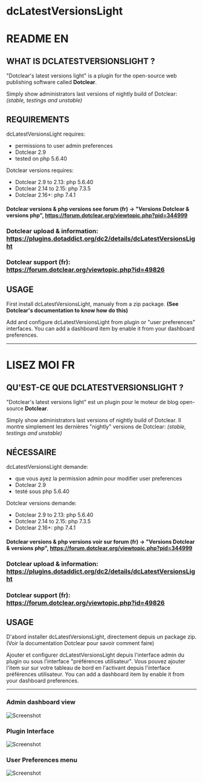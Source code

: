 # dcLatestVersionsLight
# README EN

## WHAT IS DCLATESTVERSIONSLIGHT ?

"Dotclear's latest versions light" is a plugin for the open-source 
web publishing software called __Dotclear__.

Simply show administrators last versions of nightly build of Dotclear:
_(stable, testings and unstable)_

## REQUIREMENTS

 dcLatestVersionsLight requires: 

  * permissions to user admin preferences
  * Dotclear 2.9
  * tested on php 5.6.40

 Dotclear versions requires:
  * Dotclear 2.9 to 2.13: php 5.6.40
  * Dotclear 2.14 to 2.15: php 7.3.5
  * Dotclear 2.16+: php 7.4.1

#### Dotclear versions & php versions see forum (fr) -> "Versions Dotclear & versions php", https://forum.dotclear.org/viewtopic.php?pid=344999
### Dotclear upload & information: https://plugins.dotaddict.org/dc2/details/dcLatestVersionsLight
### Dotclear support (fr): https://forum.dotclear.org/viewtopic.php?id=49826

## USAGE

First install dcLatestVersionsLight, manualy from a zip package.
__(See Dotclear's documentation to know how do this)__

Add and configure dcLatestVersionsLight from plugin or "user preferences" interfaces.
You can add a dashboard item by enable it from your dashboard preferences.

---

# LISEZ MOI FR

## QU'EST-CE QUE DCLATESTVERSIONSLIGHT ?

"Dotclear's latest versions light" est un plugin pour 
le moteur de blog open-source __Dotclear__.

Simply show administrators last versions of nightly build of Dotclear.
Il montre simplement les dernières "nightly" versions de Dotclear:
_(stable, testings and unstable)_


## NÉCESSAIRE

 dcLatestVersionsLight demande: 

  * que vous ayez la permission admin pour modifier user preferences
  * Dotclear 2.9
  * testé sous php 5.6.40

 Dotclear versions demande:
  * Dotclear 2.9 to 2.13: php 5.6.40
  * Dotclear 2.14 to 2.15: php 7.3.5
  * Dotclear 2.16+: php 7.4.1

#### Dotclear versions & php versions voir sur forum (fr) -> "Versions Dotclear & versions php", https://forum.dotclear.org/viewtopic.php?pid=344999
### Dotclear upload & information: https://plugins.dotaddict.org/dc2/details/dcLatestVersionsLight
### Dotclear support (fr): https://forum.dotclear.org/viewtopic.php?id=49826

## USAGE

D'abord installer dcLatestVersionsLight, directement depuis un package zip.
(Voir la documentation Dotclear pour savoir comment faire)

Ajouter et configurer dcLatestVersionsLight depuis l'interface admin du plugin ou sous l'interface "préférences utilisateur".
Vous pouvez ajouter l'item sur sur votre tableau de bord en l'activant depuis l'interface préférences utilisateur.
You can add a dashboard item by enable it from your dashboard preferences.

----

### Admin dashboard view
![Screenshot](https://user-images.githubusercontent.com/62995223/90084038-86ddf900-dd14-11ea-85f7-e22417e300fb.jpg)

### Plugin Interface
![Screenshot](https://user-images.githubusercontent.com/62995223/90084041-880f2600-dd14-11ea-8b90-9aa9f2cfad7d.jpg)

### User Preferences menu
![Screenshot](https://user-images.githubusercontent.com/62995223/90084042-88a7bc80-dd14-11ea-977d-d5104a8f7e5c.jpg)
